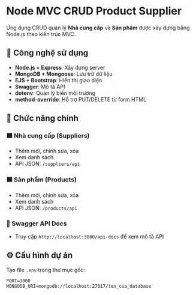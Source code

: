 # Node MVC CRUD Product Supplier

Ứng dụng CRUD quản lý **Nhà cung cấp** và **Sản phẩm** được xây dựng bằng Node.js theo kiến trúc MVC.

## 🚀 Công nghệ sử dụng

- **Node.js + Express**: Xây dựng server
- **MongoDB + Mongoose**: Lưu trữ dữ liệu
- **EJS + Bootstrap**: Hiển thị giao diện
- **Swagger**: Mô tả API
- **dotenv**: Quản lý biến môi trường
- **method-override**: Hỗ trợ PUT/DELETE từ form HTML

## 📂 Chức năng chính

### 🟩 Nhà cung cấp (Suppliers)
- Thêm mới, chỉnh sửa, xóa
- Xem danh sách
- API JSON: `/suppliers/api`

### 🟦 Sản phẩm (Products)
- Thêm mới, chỉnh sửa, xóa
- Xem danh sách
- API JSON: `/products/api`

### 📜 Swagger API Docs
- Truy cập `http://localhost:3000/api-docs` để xem mô tả API

## ⚙️ Cấu hình dự án

Tạo file `.env` trong thư mục gốc:

```env
PORT=3000
MONGODB_URI=mongodb://localhost:27017/ten_cua_database
